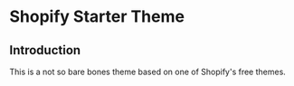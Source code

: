 # Shopify Starter Theme

## Introduction

This is a not so bare bones theme based on one of Shopify's free themes.
